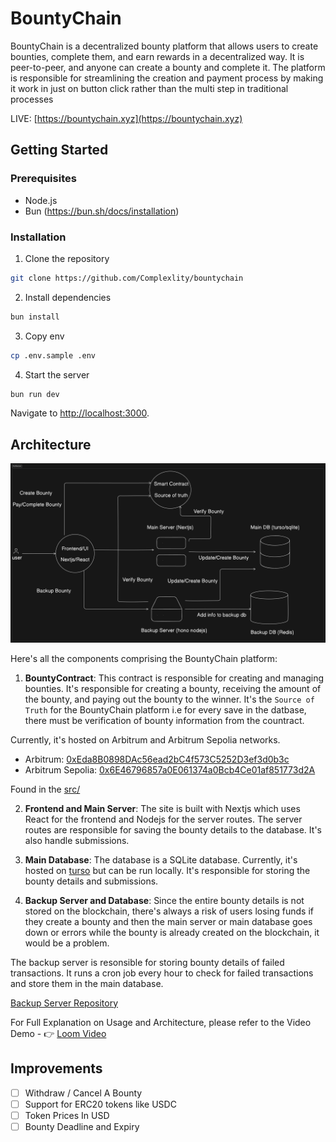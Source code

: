# BountyChain

BountyChain is a decentralized bounty platform that allows users to create bounties, complete them, and earn rewards in a decentralized way. It is peer-to-peer, and anyone can create a bounty and complete it. The platform is responsible for streamlining the creation and payment process by making it work in just on button click rather than the multi step in traditional processes

LIVE: [https://bountychain.xyz](https://bountychain.xyz)

## Getting Started

### Prerequisites

- Node.js
- Bun (https://bun.sh/docs/installation)

### Installation

1. Clone the repository

```bash
git clone https://github.com/Complexlity/bountychain
```

2. Install dependencies

```bash
bun install
```

3. Copy env

```bash
cp .env.sample .env
```

4. Start the server

```bash
bun run dev
```

Navigate to [http://localhost:3000](http://localhost:3000).

## Architecture

![Architecture](/architecture.png)

Here's all the components comprising the BountyChain platform:

1. **BountyContract**: This contract is responsible for creating and managing bounties. It's responsible for creating a bounty, receiving the amount of the bounty, and paying out the bounty to the winner. It's the `Source of Truth` for the BountyChain platform i.e for every save in the datbase, there must be verification of bounty information from the countract.

Currently, it's hosted on Arbitrum and Arbitrum Sepolia networks.

- Arbitrum: [0xEda8B0898DAc56ead2bC4f573C5252D3ef3d0b3c](https://arbiscan.io/address/0xEda8B0898DAc56ead2bC4f573C5252D3ef3d0b3c)
- Arbitrum Sepolia: [0x6E46796857a0E061374a0Bcb4Ce01af851773d2A](https://sepolia.arbiscan.io/address/0x6E46796857a0E061374a0Bcb4Ce01af851773d2A)

Found in the [src/](/src/features/bounties/contract/bounty.sol)

2. **Frontend and Main Server**:  The site is built with Nextjs which uses React for the frontend and Nodejs for the server routes. The server routes are responsible for saving the bounty details to the database. It's also handle submissions.

3. **Main Database**: The database is a SQLite database. Currently, it's hosted on [turso](https://turso.tech/) but can be run locally. It's responsible for storing the bounty details and submissions.


4. **Backup Server and Database**: Since the entire bounty details is not stored on the blockchain, there's always a risk of users losing funds if they create a bounty and then the main server or main database goes down or errors while the bounty is already created on the blockchain, it would be a problem. 

The backup server is resonsible for storing bounty details of failed transactions. It runs a cron job every hour to check for failed transactions and store them in the main database.

[Backup Server Repository](https://github.com/Complexlity/bountychain-backup)

For Full Explanation on Usage and Architecture, please refer to the Video Demo - 👉 [Loom Video](https://www.loom.com/share/3d4e5fcebaf247cc839f9708d061b536?sid=a44a098f-a308-45ca-bcfb-1fde3f04512c)


## Improvements
<!-- Add a markdown checkbox for some features improvements -->
- [ ] Withdraw / Cancel A Bounty
- [ ] Support for ERC20 tokens like USDC
- [ ] Token Prices In USD
- [ ] Bounty Deadline and Expiry
